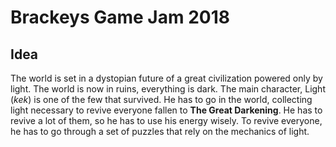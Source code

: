 # Brackeys Game Jam 2018

## Idea

The world is set in a dystopian future of a great civilization powered only by light. The world is now in ruins, everything is dark. The main character, Light (*kek*) is one of the few that survived. He has to go in the world, collecting light necessary to revive everyone fallen to **The Great Darkening**. He has to revive a lot of them, so he has to use his energy wisely. 
To revive everyone, he has to go through a set of puzzles that rely on the mechanics of light.
